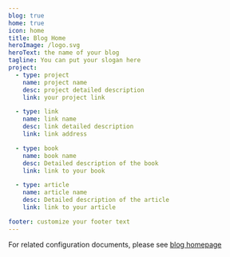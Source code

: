 ```yaml
---
blog: true
home: true
icon: home
title: Blog Home
heroImage: /logo.svg
heroText: the name of your blog
tagline: You can put your slogan here
project:
  - type: project
    name: project name
    desc: project detailed description
    link: your project link

  - type: link
    name: link name
    desc: link detailed description
    link: link address

  - type: book
    name: book name
    desc: Detailed description of the book
    link: link to your book

  - type: article
    name: article name
    desc: Detailed description of the article
    link: link to your article

footer: customize your footer text
---
```


For related configuration documents, please see [blog homepage](https://vuepress-theme-hope.mrhope.site/guide/layout/blog/)
